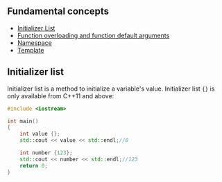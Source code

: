 ## Fundamental concepts

* [Initializer List](#Initializer%20list)
* [Function overloading and function default arguments](Function.md)
* [Namespace](Namespace.md)
* [Template](Template.md)

## Initializer list

Initializer list is a method to initialize a variable's value. Initializer list ``{}`` is only available from C++11 and above:

```cpp
#include <iostream>

int main()
{
    int value {};
    std::cout << value << std::endl;//0

	int number {123};
    std::cout << number << std::endl;//123
    return 0;
}
```
